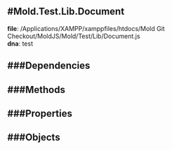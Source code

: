 
#Mold.Test.Lib.Document
---------------------------------------

__file__: /Applications/XAMPP/xamppfiles/htdocs/Mold Git Checkout/MoldJS/Mold/Test/Lib/Document.js  
__dna__: test  


	






###Dependencies
--------------




   
###Methods
--------------
 

 
  
###Properties
-------------


 

###Objects
------------



		
